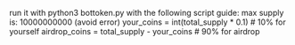 run it with python3 bottoken.py
with the following script guide:
max supply is: 10000000000 (avoid error)
your_coins = int(total_supply * 0.1) # 10% for yourself
airdrop_coins = total_supply - your_coins # 90% for airdrop
